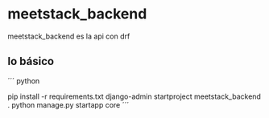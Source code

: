 # meetstack_backend

meetstack_backend es la api con drf

## lo básico

´´´ python

pip install -r requirements.txt
django-admin startproject meetstack_backend .
python manage.py startapp core
´´´
